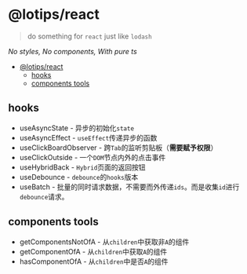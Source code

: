 # @lotips/react
> do something for `react` just like `lodash`

*No styles, No components, With pure ts*

- [@lotips/react](#lotipsreact)
  - [hooks](#hooks)
  - [components tools](#components-tools)

## hooks

- useAsyncState - 异步的初始化`state`
- useAsyncEffect - `useEffect`传递异步的函数
- useClickBoardObserver - 跨`Tab`的监听剪贴板（**需要赋予权限**）
- useClickOutside - 一个`DOM`节点内外的点击事件
- useHybridBack - `Hybrid`页面的返回按钮
- useDebounce - `debounce`的`hooks`版本
- useBatch - 批量的同时请求数据，不需要而外传递`ids`。而是收集`id`进行`debounce`请求。
  
## components tools

- getComponentsNotOfA - 从`children`中获取非`A`的组件
- getComponentOfA - 从`children`中获取`A`的组件
- hasComponentOfA - 从`children`中是否`A`的组件